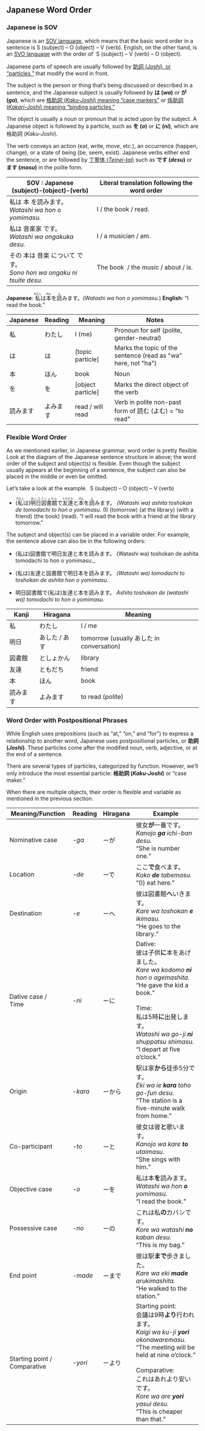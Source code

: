 ## Japanese Word Order
### Japanese is SOV
Japanese is an [SOV language](https://en.wikipedia.org/wiki/Subject%E2%80%93object%E2%80%93verb), which means that the basic word order in a sentence is S (subject) – O (object) – V (verb). English, on the other hand, is an [SVO language](https://en.wikipedia.org/wiki/Subject%E2%80%93verb%E2%80%93object) with the order of  S (subject) – V (verb) – O (object).

Japanese parts of speech are usually followed by [助詞 (_Joshi_), or “particles,”](https://en.wikipedia.org/wiki/Japanese_particles) that modify the word in front.

The subject is the person or thing that’s being discussed or described in a sentence, and the Japanese subject is usually followed by **は (****_wa_****)** or **が (****_ga_****)**, which are [格助詞 (_Kaku-Joshi_) meaning “case markers”](https://en.wikipedia.org/wiki/Japanese_particles#Case_markers_\(%E6%A0%BC%E5%8A%A9%E8%A9%9E,_kaku-joshi\)) or [係助詞 (_Kakari-Joshi_) meaning “binding particles.”](https://en.wikipedia.org/wiki/Japanese_particles#Binding_particles_\(%E4%BF%82%E5%8A%A9%E8%A9%9E,_kakari-joshi\))

The object is usually a noun or pronoun that is acted upon by the subject. A Japanese object is followed by a particle, such as **を (_o_)** or **に (_ni_)**, which are 格助詞 (_Kaku-Joshi_).  

The verb conveys an action (eat, write, move, etc.), an occurrence (happen, change), or a state of being (be, seem, exist). Japanese verbs either end the sentence, or are followed by [丁寧体 (_Teinei-tai_)](https://en.wikipedia.org/wiki/Honorific_speech_in_Japanese) such as **です (_desu_)** or **ます (_masu_)** in the polite form.

| SOV : Japanese  <br>(subject)-(object)-(verb)               | Literal translation following the word order |
| ----------------------------------------------------------- | -------------------------------------------- |
| 私は 本 を読みます。  <br>_Watashi wa hon o yomimasu._               | I / the book / read.                         |
| 私は 音楽家 です。  <br>_Watashi wa ongakuka desu._                 | I / a musician / am.                         |
| その 本は 音楽 について です。  <br>_Sono hon wa ongaku ni tsuite desu._ | The book  / the music / about / is.          |
**Japanese**: <ruby>私<rt>わたし</rt></ruby>は<ruby>本<rt>ほん</rt></ruby>を<ruby>読<rt>よ</rt></ruby>みます。(_Watashi wa hon o yomimasu._)
**English**: “I read the book.”

|Japanese|Reading|Meaning|Notes|
|---|---|---|---|
|私|わたし|I (me)|Pronoun for self (polite, gender-neutral)|
|は|は|[topic particle]|Marks the topic of the sentence (read as "wa" here, not "ha")|
|本|ほん|book|Noun|
|を|を|[object particle]|Marks the direct object of the verb|
|読みます|よみます|read / will read|Verb in polite non-past form of 読む (よむ) = "to read"|
### Flexible Word Order
As we mentioned earlier, in Japanese grammar, word order is pretty flexible. Look at the diagram of the Japanese sentence structure in above; the word order of the subject and object(s) is flexible. Even though the subject usually appears at the beginning of a sentence, the subject can also be placed in the middle or even be omitted.

Let’s take a look at the example. 
S (subject) – O (object) – V (verb)

- (<ruby>私<rt>わたし</rt></ruby>は)<ruby>明日<rt>あした</rt>図書館<rt>としょかん</rt></ruby>で<ruby>友達<rt>ともだち</rt></ruby>と<ruby>本<rt>ほん</rt></ruby>を<ruby>読<rt>よ</rt></ruby>みます。
  _(Watashi wa) ashita toshokan de tomodachi to hon o yomimasu._
  (I) (tomorrow) (at the library) (with a friend) (the book) (read).
  “I will read the book with a friend at the library tomorrow.”

The subject and object(s) can be placed in a variable order.
For example, the sentence above can also be in the following orders:

- (私は)図書館で明日友達と本を読みます。
  (Watashi wa) toshokan de ashita tomodachi to hon o yomimasu._ 

- (<ruby>私<rt></rt></ruby>は)友達と図書館で明日本を読みます。
  _(Watashi wa) tomodachi to toshokan de ashita hon o yomimasu._

- 明日図書館で(私は)友達と本を読みます。
  _Ashita toshokan de (watashi wa) tomodachi to hon o yomimasu._

|Kanji|Hiragana|Meaning|
|---|---|---|
|私|わたし|I / me|
|明日|あした / あす|tomorrow (usually あした in conversation)|
|図書館|としょかん|library|
|友達|ともだち|friend|
|本|ほん|book|
|読みます|よみます|to read (polite)
### Word Order with Postpositional Phrases
While English uses prepositions (such as “at,” “on,” and “for”) to express a relationship to another word, Japanese uses postpositional particles, or **助詞 (****_Joshi_****)**. These particles come after the modified noun, verb, adjective, or at the end of a sentence. 

There are several types of particles, categorized by function. However, we’ll only introduce the most essential particle: **格助詞 (****_Kaku-Joshi_****)** or “case maker.”  

When there are multiple objects, their order is flexible and variable as mentioned in the previous section.

| **Meaning/Function**         | **Reading** | **Hiragana** | **Example**                                                                                                                                                                                                                                                         |
| ---------------------------- | ----------- | ------------ | ------------------------------------------------------------------------------------------------------------------------------------------------------------------------------------------------------------------------------------------------------------------- |
| Nominative case              | _-ga_       | ーが           | 彼女**が**一番です。  <br>_Kanojo_ **_ga_** _ichi-ban desu._　  <br>“She is number one.”                                                                                                                                                                                     |
| Location                     | _-de_       | ーで           | ここ**で**食べます。  <br>_Koko_ **_de_** _tabemasu._ 　  <br>“(I) eat here.”                                                                                                                                                                                                |
| Destination                  | _-e_        | ーへ           | 彼は図書館**へ**いきます。  <br>_Kare wa toshokan_ **_e_** _ikimasu._   <br>“He goes to the library.”                                                                                                                                                                          |
| Dative case /  <br>Time      | _-ni_       | ーに           | Dative:  <br>彼は子供**に**本をあげました。  <br>_Kare wa kodomo_ **_ni_** _hon o agemashita._   <br>“He gave the kid a book.”  <br>  <br>Time:  <br>私は5時**に**出発します。  <br>_Watashi wa go-ji_ **_ni_** _shuppatsu shimasu._   <br>“I depart at five o’clock.”                     |
| Origin                       | _-kara_     | ーから          | 駅は家**から**徒歩5分です。  <br>_Eki wa ie_ **_kara_** _toho go-fun desu._  <br>“The station is a five-minute walk from home.”                                                                                                                                                |
| Co-participant               | _-to_       | ーと           | 彼女は彼**と**歌います。  <br>_Kanojo wa kare_ **_to_** _utaimasu._   <br>“She sings with him.”                                                                                                                                                                               |
| Objective case               | _-o_        | ーを           | 私は本**を**読みます。  <br>_Watashi wa hon_ **_o_** _yomimasu._   <br>“I read the book.”                                                                                                                                                                                    |
| Possessive case              | _-no_       | ーの           | これは私**の**カバンです。  <br>_Kore wa watashi_ **_no_** _kaban desu._   <br>“This is my bag.”                                                                                                                                                                               |
| End point                    | _-made_     | ーまで          | 彼は駅**まで**歩きました。  <br>_Kare wa eki_ **_made_** _arukimashita._   <br>“He walked to the station.”                                                                                                                                                                     |
| Starting point / Comparative | _-yori_     | ーより          | Starting point:  <br>会議は9時**より**行われます。  <br>_Kaigi wa ku-ji_ **_yori_** _okonawaremasu._   <br>“The meeting will be held at nine o’clock.”  <br>  <br>Comparative:  <br>これはあれより安いです。  <br>_Kore wa are_ **_yori_** _yasui desu._   <br>“This is cheaper than that.” |

